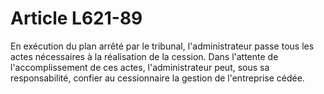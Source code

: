 # Article L621-89

En exécution du plan arrêté par le tribunal, l'administrateur passe tous les actes nécessaires à la réalisation de la cession.   Dans l'attente de l'accomplissement de ces actes, l'administrateur peut, sous sa responsabilité, confier au cessionnaire la gestion de l'entreprise cédée.